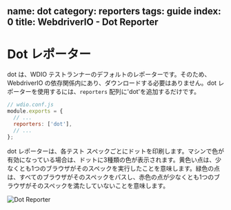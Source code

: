 name: dot
category: reporters
tags: guide
index: 0
title: WebdriverIO - Dot Reporter
---

Dot レポーター
============

dot は、WDIO テストランナーのデフォルトのレポーターです。そのため、WebdriverIO の依存関係内にあり、ダウンロードする必要はありません。dot レポーターを使用するには、`reporters` 配列に'dot'を追加するだけです。

```js
// wdio.conf.js
module.exports = {
  // ...
  reporters: ['dot'],
  // ...
};
```

dot レポーターは、各テスト スペックごとにドットを印刷します。マシンで色が有効になっている場合は、ドットに3種類の色が表示されます。黄色い点は、少なくとも1つのブラウザがそのスペックを実行したことを意味します。緑色の点は、すべてのブラウザがそのスペックをパスし、赤色の点が少なくとも1つのブラウザがそのスペックを満たしていないことを意味します。

![Dot Reporter](/images/dot.png "Dot Reporter")
